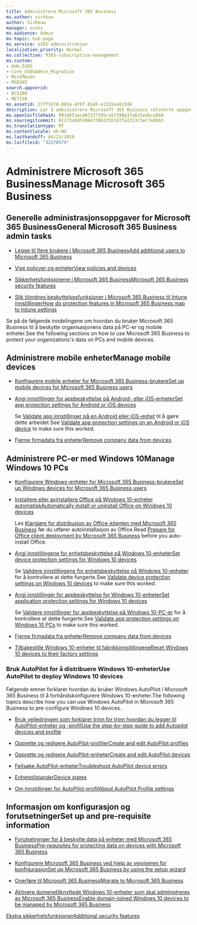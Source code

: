 ```yaml
---
title: Administrere Microsoft 365 Business
ms.author: sirkkuw
author: Sirkkuw
manager: scotv
ms.audience: Admin
ms.topic: hub-page
ms.service: o365-administration
localization_priority: Normal
ms.collection: M365-subscription-management
ms.custom:
- Adm_O365
- Core_O365Admin_Migration
- MiniMaven
- MSB365
search.appverid:
- BCS160
- MET150
ms.assetid: 27ff1678-865a-4707-8145-e1155aa815d6
description: Lær å administrere Microsoft 365 Business relaterte oppgaver for admin, mobile enheter, Windows 10PCs og mange oppgaver.
ms.openlocfilehash: 993db51ec487237395ca57290e37a6c5edbce8b8
ms.sourcegitcommit: 81273a9df49647286235b187fa2213c5ec7e8b62
ms.translationtype: MT
ms.contentlocale: nb-NO
ms.lasthandoff: 04/23/2019
ms.locfileid: "32278579"
---
```

# <a name="manage-microsoft-365-business"></a><span data-ttu-id="5256d-103">Administrere Microsoft 365 Business</span><span class="sxs-lookup"><span data-stu-id="5256d-103">Manage Microsoft 365 Business</span></span>

## <a name="general-microsoft-365-business-admin-tasks"></a><span data-ttu-id="5256d-104">Generelle administrasjonsoppgaver for Microsoft 365 Business</span><span class="sxs-lookup"><span data-stu-id="5256d-104">General Microsoft 365 Business admin tasks</span></span>

- [<span data-ttu-id="5256d-105">Legge til flere brukere i Microsoft 365 Business</span><span class="sxs-lookup"><span data-stu-id="5256d-105">Add additional users to Microsoft 365 Business</span></span>](add-users-m365b.md)
    
- [<span data-ttu-id="5256d-106">Vise policyer og enheter</span><span class="sxs-lookup"><span data-stu-id="5256d-106">View policies and devices</span></span>](view-policies-and-devices.md)
    
- [<span data-ttu-id="5256d-107">Sikkerhetsfunksjonene i Microsoft 365 Business</span><span class="sxs-lookup"><span data-stu-id="5256d-107">Microsoft 365 Business security features</span></span>](security-features.md)
    
- [<span data-ttu-id="5256d-108">Slik tilordnes beskyttelsesfunksjoner i Microsoft 365 Business til Intune innstillinger</span><span class="sxs-lookup"><span data-stu-id="5256d-108">How do protection features in Microsoft 365 Business map to Intune settings</span></span>](map-protection-features-to-intune-settings.md)
    
<span data-ttu-id="5256d-109">Se på de følgende inndelingene om hvordan du bruker Microsoft 365 Business til å beskytte organisasjonens data på PC-er og mobile enheter.</span><span class="sxs-lookup"><span data-stu-id="5256d-109">See the following sections on how to use Microsoft 365 Business to protect your organizations's data on PCs and mobile devices.</span></span>
  
## <a name="manage-mobile-devices"></a><span data-ttu-id="5256d-110">Administrere mobile enheter</span><span class="sxs-lookup"><span data-stu-id="5256d-110">Manage mobile devices</span></span>

- [<span data-ttu-id="5256d-111">Konfigurere mobile enheter for Microsoft 365 Business-brukere</span><span class="sxs-lookup"><span data-stu-id="5256d-111">Set up mobile devices for Microsoft 365 Business users</span></span>](set-up-mobile-devices.md)
    
- [<span data-ttu-id="5256d-112">Angi innstillinger for appbeskyttelse på Android- eller iOS-enheter</span><span class="sxs-lookup"><span data-stu-id="5256d-112">Set app protection settings for Android or iOS devices</span></span>](app-protection-settings-for-android-and-ios.md)
    
    <span data-ttu-id="5256d-113">Se [Validate app innstillinger på en Android eller iOS-enhet](validate-settings-on-android-or-ios.md) til å gjøre dette arbeidet.</span><span class="sxs-lookup"><span data-stu-id="5256d-113">See [Validate app protection settings on an Android or iOS device](validate-settings-on-android-or-ios.md) to make sure this worked.</span></span> 
    
- [<span data-ttu-id="5256d-114">Fjerne firmadata fra enheter</span><span class="sxs-lookup"><span data-stu-id="5256d-114">Remove company data from devices</span></span>](remove-company-data.md)
    
## <a name="manage-windows-10-pcs"></a><span data-ttu-id="5256d-115">Administrere PC-er med Windows 10</span><span class="sxs-lookup"><span data-stu-id="5256d-115">Manage Windows 10 PCs</span></span>

- [<span data-ttu-id="5256d-116">Konfigurere Windows-enheter for Microsoft 365 Business-brukere</span><span class="sxs-lookup"><span data-stu-id="5256d-116">Set up Windows devices for Microsoft 365 Business users</span></span>](set-up-windows-devices.md)
    
- [<span data-ttu-id="5256d-117">Installere eller avinstallere Office på Windows 10-enheter automatisk</span><span class="sxs-lookup"><span data-stu-id="5256d-117">Automatically install or uninstall Office on Windows 10 devices</span></span>](auto-install-or-uninstall-office.md)
    
    <span data-ttu-id="5256d-118">Les [Klargjøre for distribusjon av Office-klienten med Microsoft 365 Business](prepare-for-office-client-deployment.md) før du utfører autoinstallasjon av Office.</span><span class="sxs-lookup"><span data-stu-id="5256d-118">Read [Prepare for Office client deployment by Microsoft 365 Business](prepare-for-office-client-deployment.md) before you auto-install Office.</span></span> 
    
- [<span data-ttu-id="5256d-119">Angi innstillingene for enhetsbeskyttelse på Windows 10-enheter</span><span class="sxs-lookup"><span data-stu-id="5256d-119">Set device protection settings for Windows 10 devices</span></span>](protection-settings-for-windows-10-pcs.md)
    
    <span data-ttu-id="5256d-120">Se [Validere innstillingene for enhetsbeskyttelse på Windows 10-enheter](validate-settings-on-windows-10-pcs.md) for å kontrollere at dette fungerte.</span><span class="sxs-lookup"><span data-stu-id="5256d-120">See [Validate device protection settings on Windows 10 devices](validate-settings-on-windows-10-pcs.md) to make sure this worked.</span></span> 
    
- [<span data-ttu-id="5256d-121">Angi innstillinger for appbeskyttelse for Windows 10-enheter</span><span class="sxs-lookup"><span data-stu-id="5256d-121">Set application protection settings for Windows 10 devices</span></span>](protection-settings-for-windows-10-devices.md)
    
    <span data-ttu-id="5256d-122">Se [Validere innstillinger for appbeskyttelse på Windows 10-PC-er](validate-protection-settings-on-windows-10-pcs.md) for å kontrollere at dette fungerte.</span><span class="sxs-lookup"><span data-stu-id="5256d-122">See [Validate app protection settings on Windows 10 PCs](validate-protection-settings-on-windows-10-pcs.md) to make sure this worked.</span></span> 
    
- [<span data-ttu-id="5256d-123">Fjerne firmadata fra enheter</span><span class="sxs-lookup"><span data-stu-id="5256d-123">Remove company data from devices</span></span>](remove-company-data.md)
    
- [<span data-ttu-id="5256d-124">Tilbakestille Windows 10-enheter til fabrikkinnstillingene</span><span class="sxs-lookup"><span data-stu-id="5256d-124">Reset Windows 10 devices to their factory settings</span></span>](reset-devices-to-factory-settings.md)
    
### <a name="use-autopilot-to-deploy-windows-10-devices"></a><span data-ttu-id="5256d-125">Bruk AutoPilot for å distribuere Windows 10-enheter</span><span class="sxs-lookup"><span data-stu-id="5256d-125">Use AutoPilot to deploy Windows 10 devices</span></span>

<span data-ttu-id="5256d-126">Følgende emner forklarer hvordan du bruker Windows AutoPilot i Microsoft 365 Business til å forhåndskonfigurere Windows 10-enheter.</span><span class="sxs-lookup"><span data-stu-id="5256d-126">The following topics describe how you can use Windows AutoPilot in Microsoft 365 Business to pre-configure Windows 10 devices.</span></span>
  
- [<span data-ttu-id="5256d-127">Bruk veiledningen som forklarer trinn for trinn hvordan du legger til AutoPilot-enheter og -profil</span><span class="sxs-lookup"><span data-stu-id="5256d-127">Use the step-by-step guide to add Autopilot devices and profile</span></span>](add-autopilot-devices-and-profile.md)
    
- [<span data-ttu-id="5256d-128">Opprette og redigere AutoPilot-profiler</span><span class="sxs-lookup"><span data-stu-id="5256d-128">Create and edit AutoPilot profiles</span></span>](create-and-edit-autopilot-profiles.md)
    
- [<span data-ttu-id="5256d-129">Opprette og redigere AutoPilot-enheter</span><span class="sxs-lookup"><span data-stu-id="5256d-129">Create and edit AutoPilot devices</span></span>](create-and-edit-autopilot-devices.md)
    
- [<span data-ttu-id="5256d-130">Feilsøke AutoPilot-enheter</span><span class="sxs-lookup"><span data-stu-id="5256d-130">Troubleshoot AutoPilot device errors</span></span>](troubleshoot-autopilot-errors.md)
    
- [<span data-ttu-id="5256d-131">Enhetstilstander</span><span class="sxs-lookup"><span data-stu-id="5256d-131">Device states</span></span>](device-states.md)
    
- [<span data-ttu-id="5256d-132">Om innstillinger for AutoPilot-profil</span><span class="sxs-lookup"><span data-stu-id="5256d-132">About AutoPilot Profile settings</span></span>](autopilot-profile-settings.md)
    
## <a name="set-up-and-pre-requisite-information"></a><span data-ttu-id="5256d-133">Informasjon om konfigurasjon og forutsetninger</span><span class="sxs-lookup"><span data-stu-id="5256d-133">Set up and pre-requisite information</span></span>

- [<span data-ttu-id="5256d-134">Forutsetninger for å beskytte data på enheter med Microsoft 365 Business</span><span class="sxs-lookup"><span data-stu-id="5256d-134">Pre-requisites for protecting data on devices with Microsoft 365 Business</span></span>](pre-requisites-for-data-protection.md)
    
- [<span data-ttu-id="5256d-135">Konfigurere Microsoft 365 Business ved hjelp av veiviseren for konfigurasjon</span><span class="sxs-lookup"><span data-stu-id="5256d-135">Set up Microsoft 365 Business by using the setup wizard</span></span>](set-up.md)
    
- [<span data-ttu-id="5256d-136">Overføre til Microsoft 365 Business</span><span class="sxs-lookup"><span data-stu-id="5256d-136">Migrate to Microsoft 365 Business</span></span>](migrate-to-microsoft-365-business.md)
    
- [<span data-ttu-id="5256d-137">Aktivere domenetilknyttede Windows 10-enheter som skal administreres av Microsoft 365 Business</span><span class="sxs-lookup"><span data-stu-id="5256d-137">Enable domain-joined Windows 10 devices to be managed by Microsoft 365 Business</span></span>](manage-windows-devices.md)
    
[<span data-ttu-id="5256d-138">Ekstra sikkerhetsfunksjoner</span><span class="sxs-lookup"><span data-stu-id="5256d-138">Additional security features</span></span>](security-features.md#additional-security-features)
    

  

